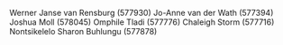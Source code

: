 Werner Janse van Rensburg (577930)
Jo-Anne van der Wath (577394)
Joshua Moll (578045)
Omphile Tladi (577776)
Chaleigh Storm (577716)
Nontsikelelo Sharon Buhlungu (577878)
